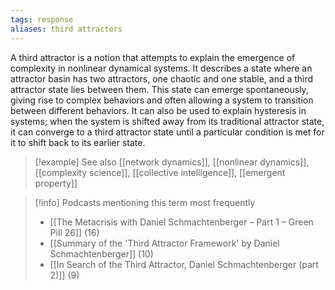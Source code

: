 ```yaml
---
tags: response
aliases: third attractors
---
```


A third attractor is a notion that attempts to explain the emergence of complexity in nonlinear dynamical systems. It describes a state where an attractor basin has two attractors, one chaotic and one stable, and a third attractor state lies between them. This state can emerge spontaneously, giving rise to complex behaviors and often allowing a system to transition between different behaviors. It can also be used to explain hysteresis in systems; when the system is shifted away from its traditional attractor state, it can converge to a third attractor state until a particular condition is met for it to shift back to its earlier state.

> [!example] See also
> [[network dynamics]], [[nonlinear dynamics]], [[complexity science]], [[collective intelligence]], [[emergent property]]

> [!info] Podcasts mentioning this term most frequently
> * [[The Metacrisis with Daniel Schmachtenberger – Part 1 – Green Pill 26]] (16)
> * [[Summary of the 'Third Attractor Framework' by Daniel Schmachtenberger]] (10)
> * [[In Search of the Third Attractor, Daniel Schmachtenberger (part 2)]] (9)